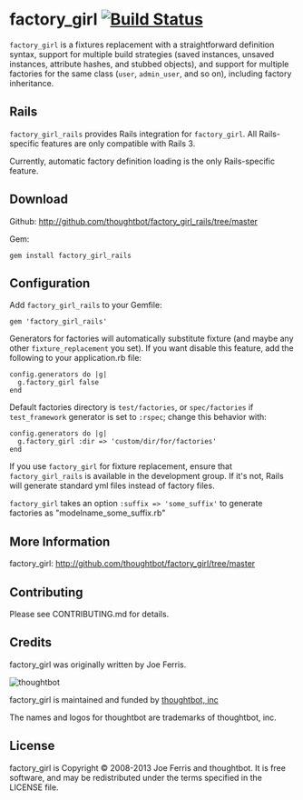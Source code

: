 factory_girl [![Build Status](https://secure.travis-ci.org/thoughtbot/factory_girl_rails.png)](http://travis-ci.org/thoughtbot/factory_girl_rails?branch=master)
============

`factory_girl` is a fixtures replacement with a straightforward definition
syntax, support for multiple build strategies (saved instances, unsaved
instances, attribute hashes, and stubbed objects), and support for multiple
factories for the same class (`user`, `admin_user`, and so on), including factory
inheritance.

Rails
-----

`factory_girl_rails` provides Rails integration for `factory_girl`. All
Rails-specific features are only compatible with Rails 3.

Currently, automatic factory definition loading is the only Rails-specific feature.

Download
--------

Github: http://github.com/thoughtbot/factory_girl_rails/tree/master

Gem:

    gem install factory_girl_rails

Configuration
-------------

Add `factory_girl_rails` to your Gemfile:

    gem 'factory_girl_rails'

Generators for factories will automatically substitute fixture (and maybe any other
`fixture_replacement` you set). If you want disable this feature, add the
following to your application.rb file:

    config.generators do |g|
      g.factory_girl false
    end

Default factories directory is `test/factories`, or `spec/factories` if
`test_framework` generator is set to `:rspec`; change this behavior with:

    config.generators do |g|
      g.factory_girl :dir => 'custom/dir/for/factories'
    end

If you use `factory_girl` for fixture replacement, ensure that
`factory_girl_rails` is available in the development group. If it's not, Rails
will generate standard yml files instead of factory files.

`factory_girl` takes an option `:suffix => 'some_suffix'`
to generate factories as "modelname_some_suffix.rb"

More Information
----------------

factory_girl: http://github.com/thoughtbot/factory_girl/tree/master


Contributing
------------

Please see CONTRIBUTING.md for details.

Credits
-------

factory_girl was originally written by Joe Ferris.

![thoughtbot](http://thoughtbot.com/images/tm/logo.png)

factory_girl is maintained and funded by [thoughtbot, inc](http://thoughtbot.com/community)

The names and logos for thoughtbot are trademarks of thoughtbot, inc.

License
-------

factory_girl is Copyright © 2008-2013 Joe Ferris and thoughtbot. It is free software, and may be redistributed under the terms specified in the LICENSE file.

